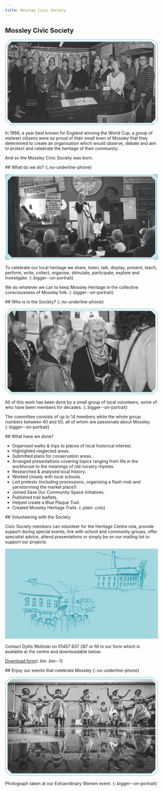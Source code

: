 ```yaml
---
title: Mossley Civic Society
---
```


<section class="section">
  <div class="layout layout--intro">
    <h1 class="layout__title">Mossley Civic Society</h1>
    <div class="layout__image">
      <img src="/images/civic-society/MH_CivicSociety_1_Intro@2x.jpg" alt="A photo of Mossley Civic Society">
    </div>
    <div class="layout__text-top">
      <p class="bigger--on-portrait">In 1966, a year best known for England winning the World Cup, a group of stalwart citizens were so proud of their small town of Mossley that they determined to create an organisation which would observe, debate and aim to protect and celebrate the heritage of their community.</p>
      <p class="bigger--on-portrait">And so the Mossley Civic Society was born.</p>
    </div>
  </div>
</section>

<div class="filled">
<section class="section">
<div class="layout--image-left" markdown="1">
## What do we do?
{:.no-underline-phone}

![A photo of a talk at the centre](/images/civic-society/MH_CivicSociety_2_Whatdowedo@2x.jpg)

To celebrate our local heritage we share, listen, talk, display, present, teach, perform, write, collect, organise, stimulate, participate, explore and investigate.
{:.bigger--on-portrait}

We do whatever we can to keep Mossley Heritage in the collective consciousness of Mossley folk.
{:.bigger--on-portrait}
</div>
</section>
</div>

<section class="section">
<div class="layout--image-right" markdown="1">
## Who is in the Society?
{:.no-underline-phone}

![A photo of some of the Civic Society members](/images/civic-society/MH_CivicSociety_3_Who@2x.jpg)

All of this work has been done by a small group of local volunteers, some of who have been members for decades.
{:.bigger--on-portrait}

The committee consists of up to 14 members while the whole group numbers between 40 and 50, all of whom are passionate about Mossley.
{:.bigger--on-portrait}
</div>
</section>

<div class="filled">
<section class="section">
<div class="lozenge" markdown="1">
## What have we done?

- Organised walks & trips to places of local historical interest.
- Highlighted neglected areas.
- Submitted plans for conservation areas.
- Arranged presentations covering topics ranging from life in the workhouse to the meanings of old nursery rhymes.
- Researched & analysed local history.
- Worked closely with local schools.
- Led protests (including processions, organising a flash mob and yarnstorming the market place!)
- Joined Save Our Community Space initiatives.
- Published trail leaflets.
- Helped create a Blue Plaque Trail.
- Created Mossley Heritage Trails.
{:.plain .cols}
</div>
</section>
</div>



<section class="section">
<div class="layout--image-left" markdown="1">
## Volunteering with the Society

Civic Society members can volunteer for the Heritage Centre rota, provide support during special events, link with school and community groups, offer specialist advice, attend presentations or simply be on our mailing list to support our projects.

![Some illustrations of the area](/images/civic-society/MH_CivicSociety_4_Volunteer@2x.png)

Contact Dyllis Wolinski on 01457 837 287 or fill in our form which is available at the centre and downloadable below.

[Download form](/){:.btn .btn--1}
</div>
</section>

<div class="filled">
<section class="section" markdown="1">
## Enjoy our events that celebrate Mossley
{:.no-underline-phone}

![A photograph taken at our Extraordinary Women event](/images/civic-society/MH_CivicSociety_5_Enjoy@2x.jpg)

Photograph taken at our Extraordinary Women event.
{:.bigger--on-portrait}
</section>
</div>
